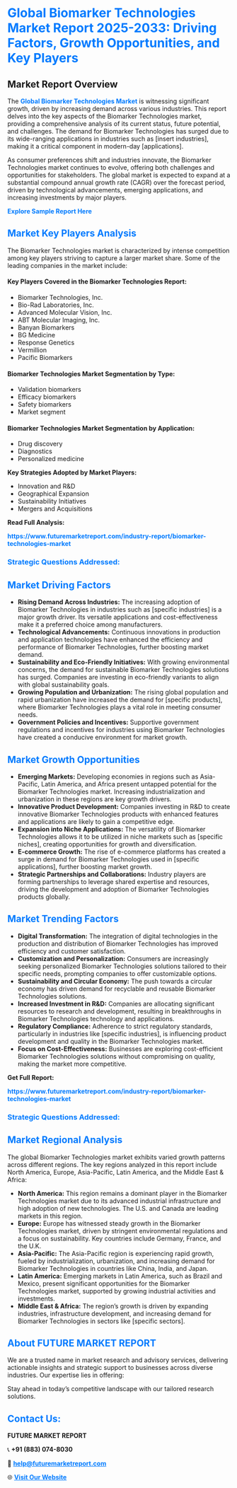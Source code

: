 <h1 style="color: #007BFF;">Global Biomarker Technologies Market Report 2025-2033: Driving Factors, Growth Opportunities, and Key Players</h1>

<section id="overview">
<h2>Market Report Overview</h2>
<p>The <a href="https://www.futuremarketreport.com/industry-report/biomarker-technologies-market" style="color: #007BFF; text-decoration: none;"><strong>Global Biomarker Technologies Market</strong></a> is witnessing significant growth, driven by increasing demand across various industries. This report delves into the key aspects of the Biomarker Technologies market, providing a comprehensive analysis of its current status, future potential, and challenges. The demand for Biomarker Technologies has surged due to its wide-ranging applications in industries such as [insert industries], making it a critical component in modern-day [applications].</p>
<p>As consumer preferences shift and industries innovate, the Biomarker Technologies market continues to evolve, offering both challenges and opportunities for stakeholders. The global market is expected to expand at a substantial compound annual growth rate (CAGR) over the forecast period, driven by technological advancements, emerging applications, and increasing investments by major players.</p>
</section>

<section id="overview">
<p><a href="https://www.futuremarketreport.com/request-sample/reportId=109959" style="color: #007BFF; text-decoration: none;"><strong>Explore Sample Report Here</strong></a></p>
</section>

<section id="key-players">
<h2 style="color: #007BFF;">Market Key Players Analysis</h2>
<p>The Biomarker Technologies market is characterized by intense competition among key players striving to capture a larger market share. Some of the leading companies in the market include:</p>
<h4>Key Players Covered in the Biomarker Technologies Report:</h4>
<ul><li>Biomarker Technologies, Inc.</li><li>Bio-Rad Laboratories, Inc.</li><li>Advanced Molecular Vision, Inc.</li><li>ABT Molecular Imaging, Inc.</li><li>Banyan Biomarkers</li><li>BG Medicine</li><li>Response Genetics</li><li>Vermillion</li><li>Pacific Biomarkers</li></ul>
<h4>Biomarker Technologies Market Segmentation by Type:</h4>
<ul><li>Validation biomarkers</li><li>Efficacy biomarkers</li><li>Safety biomarkers</li><li>Market segment</li></ul>

<h4>Biomarker Technologies Market Segmentation by Application:</h4>
<ul><li>Drug discovery</li><li>Diagnostics</li><li>Personalized medicine</li></ul>
<p><strong>Key Strategies Adopted by Market Players:</strong></p>
<ul>
<li>Innovation and R&D</li>
<li>Geographical Expansion</li>
<li>Sustainability Initiatives</li>
<li>Mergers and Acquisitions</li>
</ul>
</section>

<section>
<p><strong>Read Full Analysis: </strong></p><a href="https://www.futuremarketreport.com/industry-report/biomarker-technologies-market" style="color: #007BFF; text-decoration: none;"><strong>https://www.futuremarketreport.com/industry-report/biomarker-technologies-market</strong></a>
<h3 style="color: #007BFF;">Strategic Questions Addressed:</h3>
</section>

<section id="driving-factors">
<h2 style="color: #007BFF;">Market Driving Factors</h2>
<ul>
<li><strong>Rising Demand Across Industries:</strong> The increasing adoption of Biomarker Technologies in industries such as [specific industries] is a major growth driver. Its versatile applications and cost-effectiveness make it a preferred choice among manufacturers.</li>
<li><strong>Technological Advancements:</strong> Continuous innovations in production and application technologies have enhanced the efficiency and performance of Biomarker Technologies, further boosting market demand.</li>
<li><strong>Sustainability and Eco-Friendly Initiatives:</strong> With growing environmental concerns, the demand for sustainable Biomarker Technologies solutions has surged. Companies are investing in eco-friendly variants to align with global sustainability goals.</li>
<li><strong>Growing Population and Urbanization:</strong> The rising global population and rapid urbanization have increased the demand for [specific products], where Biomarker Technologies plays a vital role in meeting consumer needs.</li>
<li><strong>Government Policies and Incentives:</strong> Supportive government regulations and incentives for industries using Biomarker Technologies have created a conducive environment for market growth.</li>
</ul>
</section>

<section id="growth-opportunities">
<h2 style="color: #007BFF;">Market Growth Opportunities</h2>
<ul>
<li><strong>Emerging Markets:</strong> Developing economies in regions such as Asia-Pacific, Latin America, and Africa present untapped potential for the Biomarker Technologies market. Increasing industrialization and urbanization in these regions are key growth drivers.</li>
<li><strong>Innovative Product Development:</strong> Companies investing in R&D to create innovative Biomarker Technologies products with enhanced features and applications are likely to gain a competitive edge.</li>
<li><strong>Expansion into Niche Applications:</strong> The versatility of Biomarker Technologies allows it to be utilized in niche markets such as [specific niches], creating opportunities for growth and diversification.</li>
<li><strong>E-commerce Growth:</strong> The rise of e-commerce platforms has created a surge in demand for Biomarker Technologies used in [specific applications], further boosting market growth.</li>
<li><strong>Strategic Partnerships and Collaborations:</strong> Industry players are forming partnerships to leverage shared expertise and resources, driving the development and adoption of Biomarker Technologies products globally.</li>
</ul>
</section>

<section id="trending-factors">
<h2 style="color: #007BFF;">Market Trending Factors</h2>
<ul>
<li><strong>Digital Transformation:</strong> The integration of digital technologies in the production and distribution of Biomarker Technologies has improved efficiency and customer satisfaction.</li>
<li><strong>Customization and Personalization:</strong> Consumers are increasingly seeking personalized Biomarker Technologies solutions tailored to their specific needs, prompting companies to offer customizable options.</li>
<li><strong>Sustainability and Circular Economy:</strong> The push towards a circular economy has driven demand for recyclable and reusable Biomarker Technologies solutions.</li>
<li><strong>Increased Investment in R&D:</strong> Companies are allocating significant resources to research and development, resulting in breakthroughs in Biomarker Technologies technology and applications.</li>
<li><strong>Regulatory Compliance:</strong> Adherence to strict regulatory standards, particularly in industries like [specific industries], is influencing product development and quality in the Biomarker Technologies market.</li>
<li><strong>Focus on Cost-Effectiveness:</strong> Businesses are exploring cost-efficient Biomarker Technologies solutions without compromising on quality, making the market more competitive.</li>
</ul>
</section>

<section>
<p><strong>Get Full Report: </strong></p><a href="https://www.futuremarketreport.com/industry-report/biomarker-technologies-market" style="color: #007BFF; text-decoration: none;"><strong>https://www.futuremarketreport.com/industry-report/biomarker-technologies-market</strong></a>
<h3 style="color: #007BFF;">Strategic Questions Addressed:</h3>
</section>


<section id="regional-analysis">
<h2 style="color: #007BFF;">Market Regional Analysis</h2>
<p>The global Biomarker Technologies market exhibits varied growth patterns across different regions. The key regions analyzed in this report include North America, Europe, Asia-Pacific, Latin America, and the Middle East & Africa:</p>
<ul>
<li><strong>North America:</strong> This region remains a dominant player in the Biomarker Technologies market due to its advanced industrial infrastructure and high adoption of new technologies. The U.S. and Canada are leading markets in this region.</li>
<li><strong>Europe:</strong> Europe has witnessed steady growth in the Biomarker Technologies market, driven by stringent environmental regulations and a focus on sustainability. Key countries include Germany, France, and the U.K.</li>
<li><strong>Asia-Pacific:</strong> The Asia-Pacific region is experiencing rapid growth, fueled by industrialization, urbanization, and increasing demand for Biomarker Technologies in countries like China, India, and Japan.</li>
<li><strong>Latin America:</strong> Emerging markets in Latin America, such as Brazil and Mexico, present significant opportunities for the Biomarker Technologies market, supported by growing industrial activities and investments.</li>
<li><strong>Middle East & Africa:</strong> The region’s growth is driven by expanding industries, infrastructure development, and increasing demand for Biomarker Technologies in sectors like [specific sectors].</li>
</ul>
</section>

<footer>
<h2 style="color: #007BFF;">About FUTURE MARKET REPORT</h2>
<p>We are a trusted name in market research and advisory services, delivering actionable insights and strategic support to businesses across diverse industries. Our expertise lies in offering:</p>

<p>Stay ahead in today’s competitive landscape with our tailored research solutions.</p>

<h2 style="color: #007BFF;">Contact Us:</h2>
<p><strong>FUTURE MARKET REPORT</strong></p>
<p>📞 <strong>+91 (883) 074-8030</strong></p>
<p>📧 <strong><a href="mailto:help@futuremarketreport.com" style="color: #007BFF;">help@futuremarketreport.com</a></strong></p>
<p>🌐 <strong><a href="https://www.futuremarketreport.com/" style="color: #007BFF;">Visit Our Website</a></strong></p>
</footer>